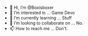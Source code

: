 - 👋 Hi, I’m @Boxisboxer
- 👀 I’m interested in ... Game Devo
- 🌱 I’m currently learning ... Stuff
- 💞️ I’m looking to collaborate on ... No.
- 📫 How to reach me ... Don't.

<!---
Boxisboxer/Boxisboxer is a ✨ special ✨ repository because its `README.md` (this file) appears on your GitHub profile.
You can click the Preview link to take a look at your changes.
--->
